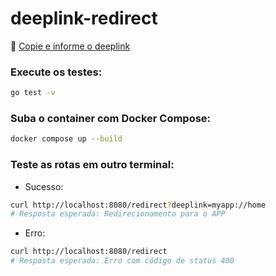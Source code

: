 # deeplink-redirect

🔗 [Copie e informe o deeplink](https://deeplink-redirect-1059480473666.us-central1.run.app/redirect?deeplink=)

### Execute os testes:

```bash
go test -v
```

### Suba o container com Docker Compose:

```bash
docker compose up --build
```

### Teste as rotas em outro terminal:

- Sucesso:

```bash
curl http://localhost:8080/redirect?deeplink=myapp://home
# Resposta esperada: Redirecionamento para o APP
```

- Erro:

```bash
curl http://localhost:8080/redirect
# Resposta esperada: Erro com código de status 400
```
